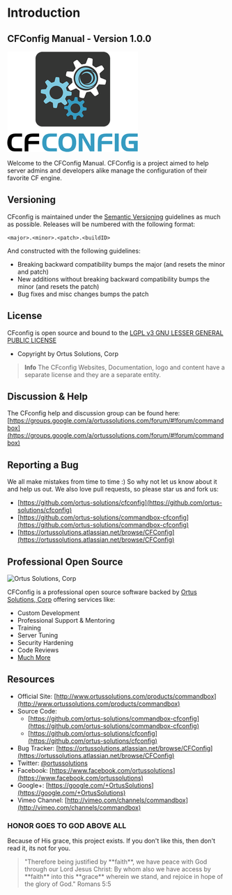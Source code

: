 # Introduction

## CFConfig Manual - Version 1.0.0

![CFConfig](<images/CfConfigLogo300 (1).png>)

Welcome to the CFConfig Manual. CFConfig is a project aimed to help server admins and developers alike manage the configuration of their favorite CF engine.

## Versioning

CFconfig is maintained under the [Semantic Versioning](http://semver.org) guidelines as much as possible. Releases will be numbered with the following format:

```
<major>.<minor>.<patch>.<buildID>
```

And constructed with the following guidelines:

* Breaking backward compatibility bumps the major (and resets the minor and patch)
* New additions without breaking backward compatibility bumps the minor (and resets the patch)
* Bug fixes and misc changes bumps the patch

## License

CFconfig is open source and bound to the [LGPL v3 GNU LESSER GENERAL PUBLIC LICENSE](https://www.gnu.org/licenses/lgpl.html)

* Copyright by Ortus Solutions, Corp

> **Info** The CFconfig Websites, Documentation, logo and content have a separate license and they are a separate entity.

## Discussion & Help

The CFconfig help and discussion group can be found here: [https://groups.google.com/a/ortussolutions.com/forum/#!forum/commandbox](https://groups.google.com/a/ortussolutions.com/forum/#!forum/commandbox)

## Reporting a Bug

We all make mistakes from time to time :) So why not let us know about it and help us out. We also love pull requests, so please star us and fork us:

* [https://github.com/ortus-solutions/cfconfig](https://github.com/ortus-solutions/cfconfig)
* [https://github.com/ortus-solutions/commandbox-cfconfig](https://github.com/ortus-solutions/commandbox-cfconfig)
* [https://ortussolutions.atlassian.net/browse/CFConfig](https://ortussolutions.atlassian.net/browse/CFConfig)

## Professional Open Source

![Ortus Solutions, Corp](images/ortussolutions\_button.png)

CFConfig is a professional open source software backed by [Ortus Solutions, Corp](http://www.ortussolutions.com/services) offering services like:

* Custom Development
* Professional Support & Mentoring
* Training
* Server Tuning
* Security Hardening
* Code Reviews
* [Much More](http://www.ortussolutions.com/services)

## Resources

* Official Site: [http://www.ortussolutions.com/products/commandbox](http://www.ortussolutions.com/products/commandbox)
* Source Code:&#x20;
  * [https://github.com/ortus-solutions/commandbox-cfconfig](https://github.com/ortus-solutions/commandbox-cfconfig)
  * [https://github.com/ortus-solutions/cfconfig](https://github.com/ortus-solutions/cfconfig)
* Bug Tracker: [https://ortussolutions.atlassian.net/browse/CFConfig](https://ortussolutions.atlassian.net/browse/CFConfig)
* Twitter: [@ortussolutions](http://www.twitter.com/ortussolutions)
* Facebook: [https://www.facebook.com/ortussolutions](https://www.facebook.com/ortussolutions)
* Google+: [https://google.com/+OrtusSolutions](https://google.com/+OrtusSolutions)
* Vimeo Channel: [http://vimeo.com/channels/commandbox](http://vimeo.com/channels/commandbox)

### HONOR GOES TO GOD ABOVE ALL

Because of His grace, this project exists. If you don't like this, then don't read it, its not for you.

> "Therefore being justified by \*\*faith\*\*, we have peace with God through our Lord Jesus Christ: By whom also we have access by \*\*faith\*\* into this \*\*grace\*\* wherein we stand, and rejoice in hope of the glory of God." Romans 5:5
